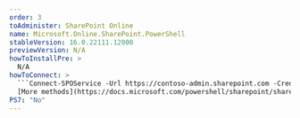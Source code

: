 ```yaml
---
order: 3
toAdminister: SharePoint Online
name: Microsoft.Online.SharePoint.PowerShell
stableVersion: 16.0.22111.12000
previewVersion: N/A
howToInstallPre: >
  N/A
howToConnect: >
  ```Connect-SPOService -Url https://contoso-admin.sharepoint.com -Credential admin@contoso.com```
  [More methods](https://docs.microsoft.com/powershell/sharepoint/sharepoint-online/connect-sharepoint-online?view=sharepoint-ps#to-connect-with-a-user-name-and-password)
PS7: "No"
---
```

